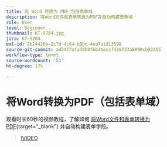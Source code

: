 ```yaml
---
title: 将 Word 转换为 PDF 包括表单域
description: 将Word文件和表单转换为PDF并自动构建表单域
role: User
level: Beginner
thumbnail: KT-9704.jpg
jira: KT-9704
exl-id: 2b24426b-2c7d-4c84-b8bc-4ea7a1313598
source-git-commit: ad54f7afa78b0fbb31eccf455723a8890cb92355
workflow-type: tm+mt
source-wordcount: '51'
ht-degree: 17%

---
```


# 将Word转换为PDF（包括表单域）

观看时长60秒的视频教程，了解如何 [将Word文件和表单转换为PDF](https://www.adobe.com/acrobat/online/word-to-pdf.html){target="_blank"} 并自动构建表单字段。

>[!VIDEO](https://video.tv.adobe.com/v/340082?quality=12&learn=on&hidetitle=true)
